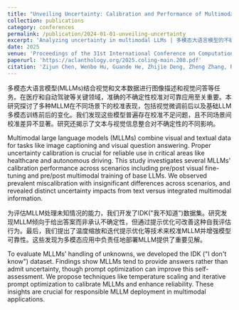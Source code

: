 ```yaml
---
title: "Unveiling Uncertainty: Calibration and Performance of Multimodal Large Language Models | 揭示不确定性：多模态大语言模型的校准与性能"
collection: publications
category: conferences
permalink: /publication/2024-01-01-unveiling-uncertainty
excerpt: 'Analyzing uncertainty in multimodal LLMs | 多模态大语言模型的不确定性分析'
date: 2025
venue: 'Proceedings of the 31st International Conference on Computational Linguistics | 第31届国际计算语言学会议'
paperurl: 'https://aclanthology.org/2025.coling-main.208.pdf'
citation: 'Zijun Chen, Wenbo Hu, Guande He, Zhijie Deng, Zheng Zhang, Richang Hong. (2024). "Unveiling Uncertainty: Calibration and Performance of Multimodal Large Language Models"'
---
```


多模态大语言模型(MLLMs)结合视觉和文本数据进行图像描述和视觉问答等任务。在医疗和自动驾驶等关键领域，准确的不确定性校准对可靠应用至关重要。本研究探讨了多种MLLM在不同场景下的校准表现，包括视觉微调前后以及基础LLM多模态训练前后的变化。我们发现这些模型普遍存在校准不足问题，且不同场景间校准差异不显著。研究还揭示了文本与视觉信息整合对不确定性的不同影响。

Multimodal large language models (MLLMs) combine visual and textual data for tasks like image captioning and visual question answering. Proper uncertainty calibration is crucial for reliable use in critical areas like healthcare and autonomous driving. This study investigates several MLLMs' calibration performance across scenarios including pre/post visual fine-tuning and pre/post multimodal training of base LLMs. We observed prevalent miscalibration with insignificant differences across scenarios, and revealed distinct uncertainty impacts from text versus integrated multimodal information.

为评估MLLM处理未知情况的能力，我们开发了IDK("我不知道")数据集。研究发现MLLM倾向于给出答案而非承认不确定性，但通过提示优化可改善这种自我评估行为。最后，我们提出了温度缩放和迭代提示优化等技术来校准MLLM并增强模型可靠性。这些发现为多模态应用中负责任地部署MLLM提供了重要见解。

To evaluate MLLMs' handling of unknowns, we developed the IDK ("I don't know") dataset. Findings show MLLMs tend to provide answers rather than admit uncertainty, though prompt optimization can improve this self-assessment. We propose techniques like temperature scaling and iterative prompt optimization to calibrate MLLMs and enhance reliability. These insights are crucial for responsible MLLM deployment in multimodal applications.
